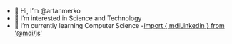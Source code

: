 - 👋 Hi, I’m @artanmerko
- 👀 I’m interested in Science and Technology
- 🌱 I’m currently learning Computer Science
-[import { mdiLinkedin } from '@mdi/js'](https://www.linkedin.com/in/artan-merko-5b5b35231/)
<!---
artanmerko/artanmerko is a ✨ special ✨ repository because its `README.md` (this file) appears on your GitHub profile.
You can click the Preview link to take a look at your changes.
--->
